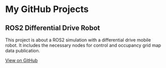 
<h1>My GitHub Projects</h1>
<div>
    <h2>ROS2 Differential Drive Robot</h2>
    <p>This project is about a ROS2 simulation with a differential drive mobile robot. It includes the necessary nodes for control and occupancy grid map data publication.</p>
    <a href="https://github.com/gurselturkeri/ros2_diff_drive_robot">View on GitHub</a>
</div>
